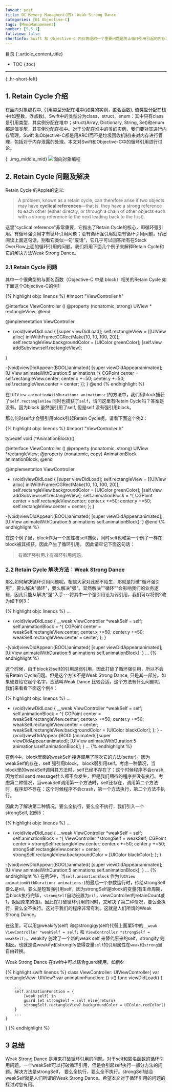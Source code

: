 ```yaml
---
layout: post
title: OC Memory Managment(四)：Weak Strong Dance
categories: [01 Objective-C]
tags: [MemoManamement]
number: [5.5.1]
fullview: false
shortinfo: Swift 和 Objective-C 内存管理的一个重要问题是防止循环引用引起的内存泄露，其中对于匿名函数和self的循环引用问题最为常见。解决方式之一就是"Weak Strong Dance"。本文探讨循环引用的的问题，以及Weak Strong Dance的原理，
---
```

目录
{:.article_content_title}


* TOC
{:toc}

---
{:.hr-short-left}

## 1. Retain Cycle 介绍 ##
在面向对象编程中, 引用类型分配在堆中(如类的实例，匿名函数), 值类型分配在栈中(如整数，浮点数)。Swift中的类型分为class，struct，enum：其中只有class是引用类型，其实例分配在堆中；struct(Array, Dictionary, String, Set)和enum都是值类型，其实例分配在栈中。对于分配在堆中的类的实例，我们要对其进行内存管理，Swift 和Objective-C都是用ARC(而不是垃圾回收机制)来对内存进行管理，包括对于内存泄露的处理。本文对Swift和Objective-C中的循环引用进行讨论。

{: .img_middle_mid}
![面向对象编程]({{site.url}}/assets/images/posts/2016-03-07/面向对象编程.png)

## 2. Retain Cycle 问题及解决 ##
Retain Cycle 的Apple的定义:

>A problem, known as a retain cycle, can therefore arise if two objects may have <b>cyclical references</b>—that is, they have a strong reference to each other (either directly, or through a chain of other objects each with a strong reference to the next leading back to the first).

这里"cyclical reference"非常重要，它指出了Retain Cycle的核心，即循环强引用。有循环强引用才有循环引用问题；没有循环强引用就没有循环引用问题。仔细阅读上面这句话，别看它类似一句“废话”，它几乎可以回答所有在Stack OverFlow上面的循环引用的问题。我们将用下面几个例子来解释Retain Cycle和它的解决方法Weak Strong Dance。

### 2.1 Retain Cycle 问题 ###
其中一个很典型的与匿名函数（Objective-C 中是 block）相关的Retain Cycle 如下面这个Objective-C的例1:

{% highlight objc linenos %}
#import "ViewController.h"

@interface ViewController ()
@property (nonatomic, strong) UIView * rectangleView;
@end

@implementation ViewController

- (void)viewDidLoad {
    [super viewDidLoad];
    self.rectangleView = [[UIView alloc] initWithFrame:CGRectMake(10, 10, 100, 20)];
    self.rectangleView.backgroundColor = [UIColor greenColor];
    [self.view addSubview:self.rectangleView];

}

-(void)viewDidAppear:(BOOL)animated{
    [super viewDidAppear:animated];
    [UIView animateWithDuration:5 animations:^{
        CGPoint center = self.rectangleView.center;
        center.x +=50;
        center.y +=50;
        self.rectangleView.center = center;
    }];
}
@end
{% endhighlight %}

在`[UIView animationWithDuration: animations:]`的方法中，我们用block捕获了`self.rectangleView` 同时也捕获了`self`，请问这里有Retain Cycle吗？答案是没有。因为block 虽然强引用了self, 但是self 没有强引用block。

那么何时self才会强引用block引起Retain Cycle呢，请看下面这个例2：

{% highlight objc linenos %}
#import "ViewController.h"

typedef void (^AnimationBlock)();

@interface ViewController ()
@property (nonatomic, strong) UIView *rectangleView;
@property (nonatomic, copy) AnimationBlock animationBlock;
@end

@implementation ViewController

- (void)viewDidLoad {
    [super viewDidLoad];
    self.rectangleView = [[UIView alloc] initWithFrame:CGRectMake(10, 10, 100, 20)];
    self.rectangleView.backgroundColor = [UIColor greenColor];
    [self.view addSubview:self.rectangleView];
    self.animationBlock = ^{
        CGPoint center = self.rectangleView.center;
        center.x +=50;
        center.y +=50;
        self.rectangleView.center = center;
    };
}

-(void)viewDidAppear:(BOOL)animated{
    [super viewDidAppear:animated];
    [UIView animateWithDuration:5 animations:self.animationBlock];
}
@end
{% endhighlight %}

在这个例子里，block作为一个属性被self捕获，同时self也和第一个例子一样在block被其捕获，因此产生了循环引用。
因此请牢记下面这句话：

>有循环强引用才有循环引用问题。

### 2.2 Retain Cycle 解决方法：Weak Strong Dance ###
那么如何解决循环引用问题呢。相信大家对此都不陌生，那就是打破"循环强引用"，要么解决"循环"，要么解决"强"。显然解决""循环""会影响我们的业务逻辑，因此只能从解决"强"入手---将其中一个强引用设为弱引用，我们可以将例2改为如下例3：

{% highlight objc linenos %}
...
- (void)viewDidLoad {
    __weak ViewController *weakSelf = self;
    self.animationBlock = ^{
        CGPoint center = weakSelf.rectangleView.center;
        center.x +=50;
        center.y +=50;
        weakSelf.rectangleView.center = center;
    };
}

-(void)viewDidAppear:(BOOL)animated{
    [super viewDidAppear:animated];
    [UIView animateWithDuration:5 animations:self.animationBlock];
}
...
{% endhighlight %}

这个时候，由于block对self的引用是弱引用，因此打破了循环强引用，所以不会有Retain Cycle问题。但是这个方法不是Weak Strong Dance, 只是其一部分。如果硬要给它起个名字，应该叫Weak Dance 比较合适。这个方法有什么问题呢，我们来看看下面这个例4：

{% highlight objc linenos %}
...
- (void)viewDidLoad {
    __weak ViewController *weakSelf = self;
    self.animationBlock = ^{
        CGPoint center = weakSelf.rectangleView.center;
        center.x +=50;
        center.y +=50;
        weakSelf.rectangleView.center = center;
        weakSelf.rectangleView.backgroundColor = [UIColor blackColor];
    };
}
-(void)viewDidAppear:(BOOL)animated{
    [super viewDidAppear:animated];
    [UIView animateWithDuration:5 animations:self.animationBlock];
}
...
{% endhighlight %}

在例4中，block里面的weakSelf 接连调用了两次它的方法(setter)。因为weakSelf的存在，self 强引用block， block弱引用self。考虑一种情况，当block里的weakSelf调用其方法时，self已经不存在了：这个时候程序不会crash, 因为给nil send message什么都不会发生，但是我们期待的程序并没有执行。考虑第二种情况，当weakSelf调用第一个方法时，self还存在，调用第二个方法时，程序却不存在：这个时候程序不会crash，第一个方法执行，第二个方法不执行。

因此为了解决第二种情况，要么全执行，要么全不执行，我们引入一个strongSelf, 如例5：

{% highlight objc linenos %}
...
- (void)viewDidLoad {
    __weak ViewController *weakSelf = self;
    self.animationBlock = ^{
        ViewController *strongSelf = weakSelf;
        CGPoint center = strongSelf.rectangleView.center;
        center.x +=50;
        center.y +=50;
        strongSelf.rectangleView.center = center;
        strongSelf.rectangleView.backgroundColor = [UIColor blackColor];
    };
}

-(void)viewDidAppear:(BOOL)animated{
    [super viewDidAppear:animated];
    [UIView animateWithDuration:5 animations:self.animationBlock];
}
...
{% endhighlight %}
在例5中，当`self.animationBlock` 作为`[UIView animationWithDuration: animations:]`的最后一个参数运行时，传给strongSelf要么是nil，要么是短暂强引用self，因为strongSelf是block的变量(有生命周期，当block执行完毕，`strongSelf`自动设置为`nil`，viewController的retainCount减1，返回原来的值)。因此在打破循环引用的同时，又解决了第二种情况，要么全执行，要么全不执行。这对于我们的程序非常有利。这就是人们所谓的Weak Strong Dance。

在这里，可以用@weakify(self) 和@strongigy(self)代替上面栗5中的`__weak ViewController *weakSelf = self;` 和 `ViewController *strongSelf = weakSelf;`。weakify 创建了一个新的weak self 来替代原来的self，strongify 则相反。也就是说weakify和strongify使得变量`self`的引用属性在`weak`和`strong`里自由转换。


Weak Strong Dance 在swift中可以结合guard使用，如例6:

{% highlight swift linenos %}
class ViewController: UIViewController{
    var rectangleView: UIView?
    var animationFunction: ()->()
    func viewDidLoad() {

        ...
        self.animationFunction = {
            [weak self] in
            guard let strongSelf = self else{return}
            strongSelf.rectangleView?.backgroundColor = UIColor.redColor()
        }
        ...
    }
}
{% endhighlight %}


## 3 总结 ##
Weak Strong Dance 是用来打破循环引用的问题。对于self和匿名函数的循环引用问题，一个weakSelf可以打破循环引用，但是会引起self执行一部分方法的问题。解决方法是strongSelf， 要么全执行，要么全不执行。strongSelf结合weakSelf就是人们所谓的Weak Strong Dance。希望本文对于循环引用的问题的探讨对您有用。
